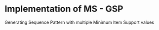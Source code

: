  Implementation of MS - GSP 
=============================

Generating Sequence Pattern with multiple Minimum Item Support values
 

